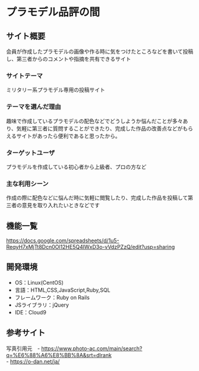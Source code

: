 # プラモデル品評の間

## サイト概要
会員が作成したプラモデルの画像や作る時に気をつけたところなどを書いて投稿し、第三者からのコメントや指摘を共有できるサイト

### サイトテーマ
ミリタリー系プラモデル専用の投稿サイト

### テーマを選んだ理由
趣味で作成しているプラモデルの配色などでどうしようか悩んだことが多々あり、気軽に第三者に質問することができたり、完成した作品の改善点などがもらえるサイトがあったら便利であると思ったから。

### ターゲットユーザ
プラモデルを作成している初心者から上級者、プロの方など

### 主な利用シーン
作成の際に配色などに悩んだ時に気軽に閲覧したり、完成した作品を投稿して第三者の意見を取り入れたいときなどです

## 機能一覧
https://docs.google.com/spreadsheets/d/1u5-ReqyH7xMjTt8Dcn0Ol12HE5Q4IWxD3o-vVdzPZzQ/edit?usp=sharing

## 開発環境
- OS：Linux(CentOS)
- 言語：HTML,CSS,JavaScript,Ruby,SQL
- フレームワーク：Ruby on Rails
- JSライブラリ：jQuery
- IDE：Cloud9

## 参考サイト
写真引用元　- https://www.photo-ac.com/main/search?q=%E6%88%A6%E8%BB%8A&srt=dlrank<br>
            - https://o-dan.net/ja/